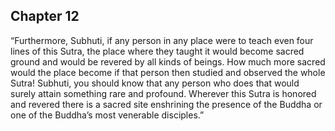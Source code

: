 ## Chapter 12
“Furthermore, Subhuti, if any person in any place were to teach even four lines of this Sutra, the place where they taught it would become sacred ground and would be revered by all kinds of beings. How much more sacred would the place become if that person then studied and observed the whole Sutra! Subhuti, you should know that any person who does that would surely attain something rare and profound. Wherever this Sutra is honored and revered there is a sacred site enshrining the presence of the Buddha or one of the Buddha’s most venerable disciples.”